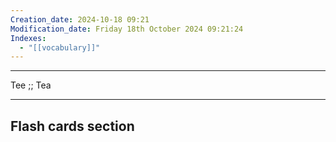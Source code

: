 ```yaml
---
Creation_date: 2024-10-18 09:21
Modification_date: Friday 18th October 2024 09:21:24
Indexes:
  - "[[vocabulary]]"
---
```


----

Tee ;; Tea
<!--SR:!2024-11-23,15,290-->



















---
## Flash cards section
